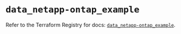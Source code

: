 # `data_netapp-ontap_example`

Refer to the Terraform Registry for docs: [`data_netapp-ontap_example`](https://registry.terraform.io/providers/netapp/netapp-ontap/2.3.0/docs/data-sources/example).
